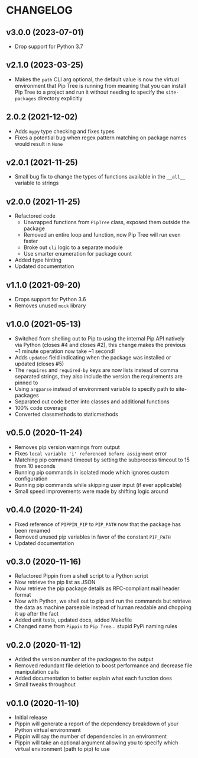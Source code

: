 # CHANGELOG

## v3.0.0 (2023-07-01)

- Drop support for Python 3.7

## v2.1.0 (2023-03-25)

- Makes the `path` CLI arg optional, the default value is now the virtual environment that Pip Tree is running from meaning that you can install Pip Tree to a project and run it without needing to specify the `site-packages` directory explicitly

## 2.0.2 (2021-12-02)

- Adds `mypy` type checking and fixes types
- Fixes a potential bug when regex pattern matching on package names would result in `None`

## v2.0.1 (2021-11-25)

- Small bug fix to change the types of functions available in the `__all__` variable to strings

## v2.0.0 (2021-11-25)

- Refactored code
  - Unwrapped functions from `PipTree` class, exposed them outside the package
  - Removed an entire loop and function, now Pip Tree will run even faster
  - Broke out `cli` logic to a separate module
  - Use smarter enumeration for package count
- Added type hinting
- Updated documentation

## v1.1.0 (2021-09-20)

- Drops support for Python 3.6
- Removes unused `mock` library

## v1.0.0 (2021-05-13)

- Switched from shelling out to Pip to using the internal Pip API natively via Python (closes #4 and closes #2), this change makes the previous ~1 minute operation now take ~1 second!
- Adds `updated` field indicating when the package was installed or updated (closes #5)
- The `requires` and `required-by` keys are now lists instead of comma separated strings, they also include the version the requirements are pinned to
- Using `argparse` instead of environment variable to specify path to site-packages
- Separated out code better into classes and additional functions
- 100% code coverage
- Converted classmethods to staticmethods

## v0.5.0 (2020-11-24)

- Removes pip version warnings from output
- Fixes `local variable 'i' referenced before assignment` error
- Matching pip command timeout by setting the subprocess timeout to 15 from 10 seconds
- Running pip commands in isolated mode which ignores custom configuration
- Running pip commands while skipping user input (if ever applicable)
- Small speed improvements were made by shifting logic around

## v0.4.0 (2020-11-24)

- Fixed reference of `PIPPIN_PIP` to `PIP_PATH` now that the package has been renamed
- Removed unused pip variables in favor of the constant `PIP_PATH`
- Updated documentation

## v0.3.0 (2020-11-16)

- Refactored Pippin from a shell script to a Python script
- Now retrieve the pip list as JSON
- Now retrieve the pip package details as RFC-compliant mail header format
- Now with Python, we shell out to pip and run the commands but retrieve the data as machine parseable instead of human readable and chopping it up after the fact
- Added unit tests, updated docs, added Makefile
- Changed name from `Pippin` to `Pip Tree`... stupid PyPi naming rules

## v0.2.0 (2020-11-12)

- Added the version number of the packages to the output
- Removed redundant file deletion to boost performance and decrease file manipulation calls
- Added documentation to better explain what each function does
- Small tweaks throughout

## v0.1.0 (2020-11-10)

- Initial release
- Pippin will generate a report of the dependency breakdown of your Python virtual environment
- Pippin will say the number of dependencies in an environment
- Pippin will take an optional argument allowing you to specify which virtual environment (path to pip) to use
